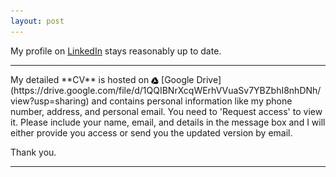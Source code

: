 ```yaml
---
layout: post
---
```


My profile on [LinkedIn](https://www.linkedin.com/in/debanik09/) stays reasonably up to date.

<hr>

<p>My detailed **CV** is hosted on <img src="/google-drive.svg" width="12" height="12" style="vertical-align:middle"> [Google Drive](https://drive.google.com/file/d/1QQIBNrXcqWErhVVuaSv7YBZbhI8nhDNh/view?usp=sharing) and contains personal information like my phone number, address, and personal email. You need to 'Request access' to view it. Please include your name, email, and details in the message box and I will either provide you access or send you the updated version by email.</p>

Thank you.
         
<hr>
